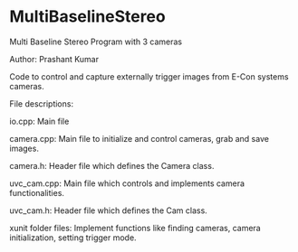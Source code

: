 # MultiBaselineStereo
Multi Baseline Stereo Program with 3 cameras

Author: Prashant Kumar


Code to control and capture externally trigger images from E-Con systems cameras.

File descriptions:

io.cpp: Main file

camera.cpp: Main file to initialize and control cameras, grab and save images.

camera.h: Header file which defines the Camera class.

uvc_cam.cpp: Main file which controls and implements camera functionalities.

uvc_cam.h: Header file which defines the Cam class.

xunit folder files: Implement functions like finding cameras, camera initialization, setting trigger mode.



